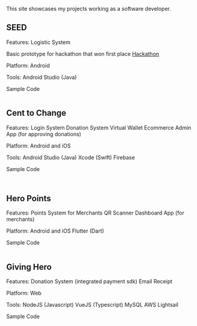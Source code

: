 This site showcases my projects working as a software developer.

## SEED
Features:
Logistic System

Basic prototype for hackathon that won first place
[Hackathon](https://lifeataim.com/2018/03/01/mobilizing-development-mechanisms-hackathon-on-social-initiatives/)

Platform:
Android

Tools:
Android Studio (Java)

Sample Code
```java
```

## Cent to Change
Features:
Login System
Donation System
Virtual Wallet
Ecommerce
Admin App (for approving donations)

Platform:
Android and iOS

Tools:
Android Studio (Java)
Xcode (Swift)
Firebase

Sample Code
```java
```
```swift
```

## Hero Points
Features:
Points System for Merchants
QR Scanner
Dashboard App (for merchants)

Platform:
Android and iOS
Flutter (Dart)

Sample Code
```dart
```

## Giving Hero
Features:
Donation System (integrated payment sdk)
Email Receipt


Platform:
Web

Tools:
NodeJS (Javascript)
VueJS (Typescript)
MySQL
AWS Lightsail


Sample Code
```js
```
